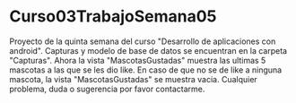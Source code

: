 # Curso03TrabajoSemana05
Proyecto de la quinta semana del curso "Desarrollo de aplicaciones con android".
Capturas y modelo de base de datos se encuentran en la carpeta "Capturas".
Ahora la vista "MascotasGustadas" muestra las ultimas 5 mascotas a las que se les dio like. En caso de que no se de like a ninguna mascota, la vista "MascotasGustadas" se muestra vacia.
Cualquier problema, duda o sugerencia por favor contactarme.
